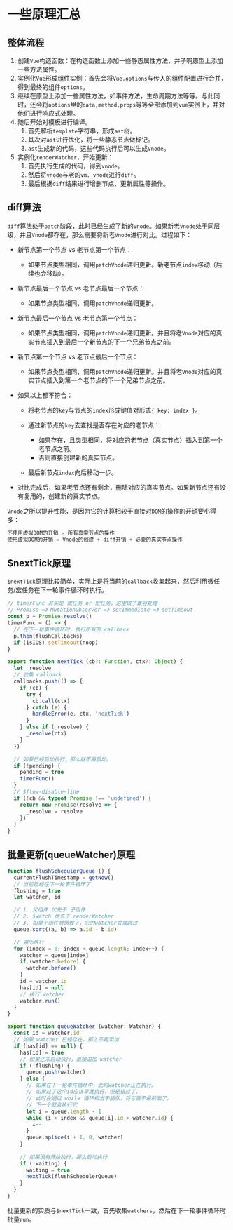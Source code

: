 # 一些原理汇总

## 整体流程

1. 创建`Vue`构造函数：在构造函数上添加一些静态属性方法，并子啊原型上添加一些方法属性。
2. 实例化`Vue`形成组件实例：首先会将`Vue.options`与传入的组件配置进行合并，得到最终的组件`options`。
3. 继续在原型上添加一些属性方法，如事件方法，生命周期方法等等。与此同时，还会将`options`里的`data,method,props`等等全部添加到`vue`实例上，并对他们进行响应式处理。
4. 随后开始对模板进行编译。
   1. 首先解析`template`字符串，形成`ast`树。
   2. 其次对`ast`进行优化，将一些静态节点做标记。
   3.  `ast`生成新的代码，这些代码执行后可以生成`Vnode`。
5. 实例化`renderWatcher`，开始更新：
   1. 首先执行生成的代码，得到`vnode`。
   2. 然后将`vnode`与老的`vm._vnode`进行`diff`。
   3. 最后根据`diff`结果进行增删节点、更新属性等操作。

## diff算法

`diff`算法处于`patch`阶段，此时已经生成了新的`Vnode`。如果新老`Vnode`处于同层级，并且`Vnode`都存在，那么需要将新老`Vnode`进行对比。过程如下：

- 新节点第一个节点 vs 老节点第一个节点：
  - 如果节点类型相同，调用`patchVnode`递归更新。新老节点`index`移动（后续也会移动）。

- 新节点最后一个节点 vs 老节点最后一个节点：

  - 如果节点类型相同，调用`patchVnode`递归更新。

- 新节点最后一个节点 vs 老节点第一个节点：

  - 如果节点类型相同，调用`patchVnode`递归更新。并且将老`Vnode`对应的真实节点插入到最后一个新节点的下一个兄弟节点之前。

- 新节点第一个节点 vs 老节点最后一个节点：

  - 如果节点类型相同，调用`patchVnode`递归更新。并且将老`Vnode`对应的真实节点插入到第一个老节点的下一个兄弟节点之前。

- 如果以上都不符合：

  - 将老节点的`key`与节点的`index`形成键值对形式`{ key: index }`。
  - 通过新节点的`key`去查找是否存在对应的老节点：

    - 如果存在，且类型相同，将对应的老节点（真实节点）插入到第一个老节点之前。
    - 否则直接创建新的真实节点。

  - 最后新节点`index`向后移动一步。

- 对比完成后，如果老节点还有剩余，删除对应的真实节点。如果新节点还有没有复用的，创建新的真实节点。

`Vnode`之所以提升性能，是因为它的计算相较于直接对`DOM`的操作的开销要小得多：

```javascript
不使用虚拟DOM的开销 = 所有真实节点的操作
使用虚拟DOM的开销 = Vnode的创建 + diff开销 + 必要的真实节点操作
```

## $nextTick原理

`$nextTick`原理比较简单，实际上是将当前的`callback`收集起来，然后利用微任务/宏任务在下一轮事件循环时执行。

```javascript
// timerFunc 其实是 微任务 or 宏任务，这里做了兼容处理
// Promise =》 MutationObserver =》 setImmediate =》 setTimeout
const p = Promise.resolve()
timerFunc = () => {
  // 在下一轮事件循环时，执行所有的 callback
  p.then(flushCallbacks)
  if (isIOS) setTimeout(noop)
}

export function nextTick (cb?: Function, ctx?: Object) {
  let _resolve
  // 收集 callback
  callbacks.push(() => {
    if (cb) {
      try {
        cb.call(ctx)
      } catch (e) {
        handleError(e, ctx, 'nextTick')
      }
    } else if (_resolve) {
      _resolve(ctx)
    }
  })

  // 如果已经启动执行，那么就不再启动。
  if (!pending) {
    pending = true
    timerFunc()
  }
  // $flow-disable-line
  if (!cb && typeof Promise !== 'undefined') {
    return new Promise(resolve => {
      _resolve = resolve
    })
  }
}
```

## 批量更新(queueWatcher)原理

```javascript
function flushSchedulerQueue () {
  currentFlushTimestamp = getNow()
  // 当前已经在下一轮事件循环了
  flushing = true
  let watcher, id

  // 1. 父组件 优先于 子组件
  // 2. $watch 优先于 renderWatcher
  // 3. 如果子组件被销毁了，它的watcher会被跳过
  queue.sort((a, b) => a.id - b.id)

  // 遍历执行
  for (index = 0; index < queue.length; index++) {
    watcher = queue[index]
    if (watcher.before) {
      watcher.before()
    }
    id = watcher.id
    has[id] = null
    // 执行 watcher
    watcher.run()
  }
}

export function queueWatcher (watcher: Watcher) {
  const id = watcher.id
  // 如果 watcher 已经存在，那么不再添加
  if (has[id] == null) {
    has[id] = true
    // 如果还未启动执行，直接追加 watcher
    if (!flushing) {
      queue.push(watcher)
    } else {
      // 如果在下一轮事件循环中，此时watcher正在执行。
      // 如果过了这个id应该早就执行，但是错过了，
      // 此时会通过 while 循环相当于插队，将它置于最前面了。
      // 下一个就会执行它
      let i = queue.length - 1
      while (i > index && queue[i].id > watcher.id) {
        i--
      }
      queue.splice(i + 1, 0, watcher)
    }
    
    // 如果没有开始执行，那么启动执行
    if (!waiting) {
      waiting = true
      nextTick(flushSchedulerQueue)
    }
  }
}
```

批量更新的实质与`$nextTick`一致，首先收集`watchers`，然后在下一轮事件循环时批量`run`。